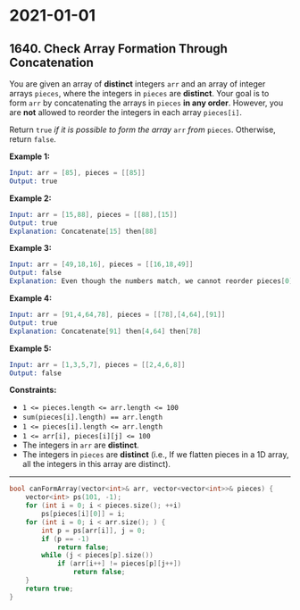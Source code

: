 # 2021-01-01

## 1640. Check Array Formation Through Concatenation

You are given an array of **distinct** integers `arr` and an array of integer arrays `pieces`, where the integers in `pieces` are **distinct**. Your goal is to form `arr` by concatenating the arrays in `pieces` **in any order**. However, you are **not** allowed to reorder the integers in each array `pieces[i]`.

Return `true` *if it is possible to form the array* `arr` *from* `pieces`. Otherwise, return `false`.

**Example 1:**

```s
Input: arr = [85], pieces = [[85]]
Output: true
```

**Example 2:**

```s
Input: arr = [15,88], pieces = [[88],[15]]
Output: true
Explanation: Concatenate[15] then[88]
```

**Example 3:**

```s
Input: arr = [49,18,16], pieces = [[16,18,49]]
Output: false
Explanation: Even though the numbers match, we cannot reorder pieces[0].
```

**Example 4:**

```s
Input: arr = [91,4,64,78], pieces = [[78],[4,64],[91]]
Output: true
Explanation: Concatenate[91] then[4,64] then[78]
```

**Example 5:**

```s
Input: arr = [1,3,5,7], pieces = [[2,4,6,8]]
Output: false
```

**Constraints:**

- `1 <= pieces.length <= arr.length <= 100`
- `sum(pieces[i].length) == arr.length`
- `1 <= pieces[i].length <= arr.length`
- `1 <= arr[i], pieces[i][j] <= 100`
- The integers in `arr` are **distinct**.
- The integers in `pieces` are **distinct** (i.e., If we flatten pieces in a 1D array, all the integers in this array are distinct).

---

```c++
bool canFormArray(vector<int>& arr, vector<vector<int>>& pieces) {
    vector<int> ps(101, -1);
    for (int i = 0; i < pieces.size(); ++i)
        ps[pieces[i][0]] = i;
    for (int i = 0; i < arr.size(); ) {
        int p = ps[arr[i]], j = 0;
        if (p == -1)
            return false;
        while (j < pieces[p].size())
            if (arr[i++] != pieces[p][j++])
                return false;
    }
    return true;
}
```
